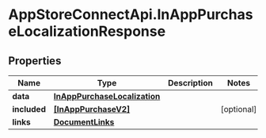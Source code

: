 # AppStoreConnectApi.InAppPurchaseLocalizationResponse

## Properties

Name | Type | Description | Notes
------------ | ------------- | ------------- | -------------
**data** | [**InAppPurchaseLocalization**](InAppPurchaseLocalization.md) |  | 
**included** | [**[InAppPurchaseV2]**](InAppPurchaseV2.md) |  | [optional] 
**links** | [**DocumentLinks**](DocumentLinks.md) |  | 


